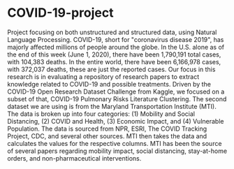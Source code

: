 # COVID-19-project
Project focusing on both unstructured and structured data, using Natural Language Processing.
COVID-19, short for "coronavirus disease 2019", has majorly affected millions of people around the globe. In the U.S. alone as of the end of this week (June 1, 2020), there have been 1,790,191 total cases, with 104,383 deaths. In the entire world, there have been 6,166,978 cases, with 372,037 deaths, these are just the reported cases. Our focus in this research is in evaluating a repository of research papers to extract knowledge related to COVID-19 and possible treatments. Driven by the COVID-19 Open Research Dataset Challenge from Kaggle, we focused on a subset of that, COVID-19 Pulmonary Risks Literature Clustering. 
The second dataset we are using is from the Maryland Transportation Institute (MTI). The data is broken up into four categories: (1) Mobility and Social Distancing, (2) COVID and Health, (3) Economic Impact, and (4) Vulnerable Population. The data is sourced from NPR, ESRI, The COVID Tracking Project, CDC, and several other sources. MTI then takes the data and calculates the values for the respective columns. MTI has been the source of several papers regarding mobility impact, social distancing, stay-at-home orders, and non-pharmaceutical interventions.
